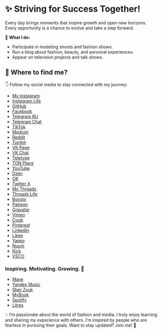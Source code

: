 # ✨ Striving for Success Together!

Every day brings moments that inspire growth and open new horizons. Every opportunity is a chance to evolve and take a step forward. 

💼 **What I do:**
- Participate in modeling shoots and fashion shows.
- Run a blog about fashion, beauty, and personal experiences.
- Appear on television projects and talk shows.

## 📲 Where to find me?

👇 Follow my social media to stay connected with my journey:
- [My Instagram](https://www.instagram.com/diana_shlianina.s/)
- [Instagram Life](https://www.instagram.com/diana_s_life2/)
- [GitHub](https://github.com/ShuryginaDiana)
- [Facebook](https://www.facebook.com/dianashuryginas/)
- [Telegram RU](https://t.me/DianaShuryginas)
- [Telegram Chat](https://t.me/Di_DianaShurygina)
- [TikTok](https://www.tiktok.com/@shurygina_vlog)
- [Medium](https://dianashurygina.medium.com/)
- [Reddit](https://www.reddit.com/r/DianaShurygina/)
- [Tumblr](https://www.tumblr.com/dianashurygina)
- [VK Page](https://vk.com/shurygina_vlog)
- [VK Chat](https://vk.com/dianashuryginavideo)
- [Teletype](https://teletype.in/@dianashurygina)
- [TON Place](https://ton.place/dianashurygina)
- [YouTube](https://www.youtube.com/channel/UC_VsAHBXS2NtvEJ4na_hX9A)
- [Dzen](https://dzen.ru/dianashurygina)
- [OK](https://ok.ru/profile/910036457657)
- [Twitter X](https://x.com/DianaShyriginas)
- [My Threads](https://www.threads.net/@diana_shlianina.s)
- [Threads Life](https://www.threads.net/@diana_s_life2)
- [Boosty](https://boosty.to/dianashurygina)
- [Patreon](https://www.patreon.com/c/dianashurygina)
- [Gravatar](https://gravatar.com/dianashuryginas)
- [Vimeo](https://vimeo.com/dianashuryginas)
- [Coub](https://coub.com/dianashurygina)
- [Pinterest](https://www.pinterest.com/ShuryginaDiana/)
- [LinkedIn](https://www.linkedin.com/in/dianashurygina/)
- [Likee](https://l.likee.video/p/JXUQGq)
- [Yappy](https://yappy.media/n/dianashurygina)
- [Nuum](https://nuum.ru/channel/DianaShurygina)
- [Kick](https://kick.com/shurygina)
- [VSCO](https://vsco.co/shuryginadiana/gallery)

### Inspiring. Motivating. Growing. 🚀
- [Mave](https://shurygina.mave.digital/)
- [Yandex Music](https://music.yandex.ru/album/34959560)
- [Sber Zvuk](https://zvuk.com/podcast/37230825)
- [MyBook](https://mybook.ru/author/diana-shurygina/)
- [Spotify](https://open.spotify.com/show/2AC6vjVR3EewhWoeZSIcyE)
- [Litres](https://www.litres.ru/author/diana-shurygina/)

💡 I’m passionate about the world of fashion and media. I truly enjoy learning and sharing my experience with others. I’m inspired by people who are fearless in pursuing their goals. Want to stay updated? Join me! 🖤

